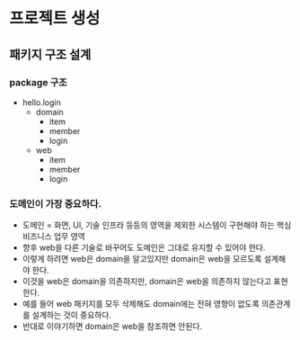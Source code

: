 # 프로젝트 생성
## 패키지 구조 설계
### package 구조
- hello.login
    - domain
        - item
        - member
        - login
    - web
        - item
        - member
        - login

### 도메인이 가장 중요하다.
- 도메인 = 화면, UI, 기술 인프라 등등의 영역을 제외한 시스템이 구현해야 하는 핵심 비즈니스 업무 영역
- 향후 web을 다른 기술로 바꾸어도 도메인은 그대로 유지할 수 있어야 한다.
- 이렇게 하려면 web은 domain을 알고있지만 domain은 web을 모르도록 설계해야 한다.
- 이것을 web은 domain을 의존하지만, domain은 web을 의존하지 않는다고 표현한다.
- 예를 들어 web 패키지를 모두 삭제해도 domain에는 전혀 영향이 없도록 의존관계를 설계하는 것이 중요하다.
- 반대로 이야기하면 domain은 web을 참조하면 안된다.
